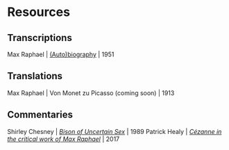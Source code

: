 # Resources

## Transcriptions
Max Raphael | [\(Auto\)biography](/resources/autobiography.md) | 1951

## Translations
Max Raphael | Von Monet zu Picasso (coming soon) | 1913

## Commentaries
Shirley Chesney	| [*Bison of Uncertain Sex*](/resources/bison-of-uncertain-sex.md) | 1989
Patrick Healy | [*Cézanne in the critical work of Max Raphael*](/resources/cezanne-in-the-critical-work.md) | 2017

